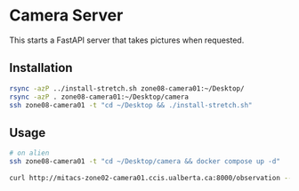 # Camera Server

This starts a FastAPI server that takes pictures when requested.

## Installation
```bash
rsync -azP ../install-stretch.sh zone08-camera01:~/Desktop/
rsync -azP . zone08-camera01:~/Desktop/camera
ssh zone08-camera01 -t "cd ~/Desktop && ./install-stretch.sh"
```


## Usage
```bash
# on alien
ssh zone08-camera01 -t "cd ~/Desktop/camera && docker compose up -d"
  
curl http://mitacs-zone02-camera01.ccis.ualberta.ca:8000/observation --output observation.png
```
